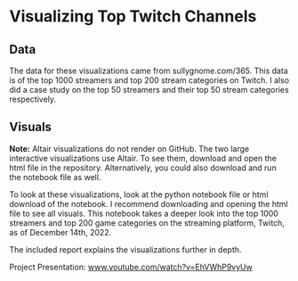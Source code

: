 # Visualizing Top Twitch Channels

## Data
The data for these visualizations came from sullygnome.com/365. This data is of the top 1000 streamers and top 200 stream categories on Twitch. I also did a case study on the top 50 streamers and their top 50 stream categories respectively.

## Visuals
**Note:** Altair visualizations do not render on GitHub. The two large interactive visualizations use Altair. To see them, download and open the html file in the repository. Alternatively, you could also download and run the notebook file as well.

To look at these visualizations, look at the python notebook file or html download of the notebook. I recommend downloading and opening the html file to see all visuals. This notebook takes a deeper look into the top 1000 streamers and top 200 game categories on the streaming platform, Twitch, as of December 14th, 2022.

The included report explains the visualizations further in depth.

Project Presentation: www.youtube.com/watch?v=EhVWhP9vyUw
